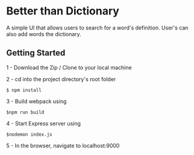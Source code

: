 # Better than Dictionary

A simple UI that allows users to search for a word's definition. User's can also add words the dictionary.

## Getting Started

1 - Download the Zip / Clone to your local machine

2 - cd into the project directory's root folder
```
$ npm install 
```
3 - Build webpack using
```
$npm run build
```
4 - Start Express server using
```
$nodemon index.js
```
5 - In the browser, navigate to localhost:9000
